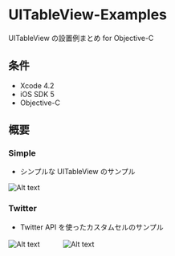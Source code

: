 UITableView-Examples
====================

UITableView の設置例まとめ for Objective-C

条件
---------------
 * Xcode 4.2
 * iOS SDK 5
 * Objective-C

概要
---------------
### Simple
 * シンプルな UITableView のサンプル  

  ![Alt text](https://raw.github.com/syake/UITableView-Examples/master/assets/simple_01.png)

### Twitter
 * Twitter API を使ったカスタムセルのサンプル  

  ![Alt text](https://raw.github.com/syake/UITableView-Examples/master/assets/twitter_01.png)　　　
  ![Alt text](https://raw.github.com/syake/UITableView-Examples/master/assets/twitter_02.png)

